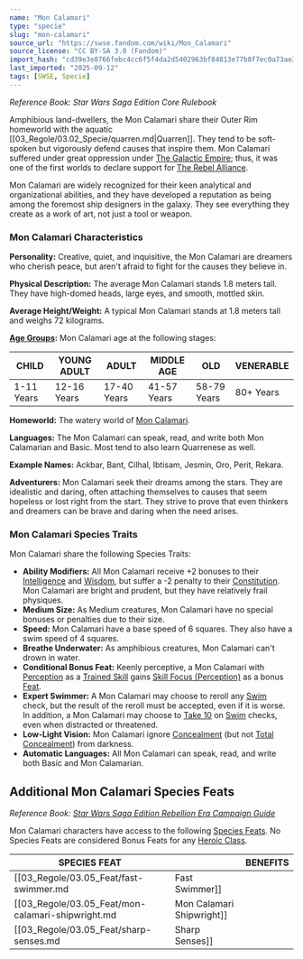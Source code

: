 ```yaml
---
name: "Mon Calamari"
type: "specie"
slug: "mon-calamari"
source_url: "https://swse.fandom.com/wiki/Mon_Calamari"
source_license: "CC BY-SA 3.0 (Fandom)"
import_hash: "cd39e3e8766febc4cc6f5f4da2d5402963bf84813e77b8f7ec0a73ae3adfa134"
last_imported: "2025-09-12"
tags: [SWSE, Specie]
---
```

*Reference Book: Star Wars Saga Edition Core Rulebook*

Amphibious land-dwellers, the Mon Calamari share their Outer Rim homeworld with the aquatic [[03_Regole/03.02_Specie/quarren.md|Quarren]]. They tend to be soft-spoken but vigorously defend causes that inspire them. Mon Calamari suffered under great oppression under [The Galactic Empire](https://swse.fandom.com/wiki/The_Galactic_Empire); thus, it was one of the first worlds to declare support for [The Rebel Alliance](https://swse.fandom.com/wiki/The_Rebel_Alliance).

Mon Calamari are widely recognized for their keen analytical and organizational abilities, and they have developed a reputation as being among the foremost ship designers in the galaxy. They see everything they create as a work of art, not just a tool or weapon.

### Mon Calamari Characteristics
**Personality:** Creative, quiet, and inquisitive, the Mon Calamari are dreamers who cherish peace, but aren't afraid to fight for the causes they believe in.

**Physical Description:** The average Mon Calamari stands 1.8 meters tall. They have high-domed heads, large eyes, and smooth, mottled skin.

**Average Height/Weight:** A typical Mon Calamari stands at 1.8 meters tall and weighs 72 kilograms.

**[Age Groups](https://swse.fandom.com/wiki/Age_Groups):** Mon Calamari age at the following stages:

| CHILD | YOUNG ADULT | ADULT | MIDDLE AGE | OLD | VENERABLE |
| --- | --- | --- | --- | --- | --- |
| 1-11 Years | 12-16 Years | 17-40 Years | 41-57 Years | 58-79 Years | 80+ Years |

**Homeworld:** The watery world of [Mon Calamari](https://swse.fandom.com/wiki/Mon_Calamari_(Planet)).

**Languages:** The Mon Calamari can speak, read, and write both Mon Calamarian and Basic. Most tend to also learn Quarrenese as well.

**Example Names:** Ackbar, Bant, Cilhal, Ibtisam, Jesmin, Oro, Perit, Rekara.

**Adventurers:** Mon Calamari seek their dreams among the stars. They are idealistic and daring, often attaching themselves to causes that seem hopeless or lost right from the start. They strive to prove that even thinkers and dreamers can be brave and daring when the need arises.

### Mon Calamari Species Traits
Mon Calamari share the following Species Traits:
- **Ability Modifiers:** All Mon Calamari receive +2 bonuses to their [Intelligence](https://swse.fandom.com/wiki/Intelligence) and [Wisdom](https://swse.fandom.com/wiki/Wisdom), but suffer a -2 penalty to their [Constitution](https://swse.fandom.com/wiki/Constitution). Mon Calamari are bright and prudent, but they have relatively frail physiques.
- **Medium Size:** As Medium creatures, Mon Calamari have no special bonuses or penalties due to their size.
- **Speed:** Mon Calamari have a base speed of 6 squares. They also have a swim speed of 4 squares.
- **Breathe Underwater:** As amphibious creatures, Mon Calamari can't drown in water.
- **Conditional Bonus Feat:** Keenly perceptive, a Mon Calamari with [Perception](https://swse.fandom.com/wiki/Perception) as a [Trained Skill](https://swse.fandom.com/wiki/Trained_Skill) gains [Skill Focus (Perception)](https://swse.fandom.com/wiki/Skill_Focus_(Perception)) as a bonus [Feat](https://swse.fandom.com/wiki/Feat).
- **Expert Swimmer:** A Mon Calamari may choose to reroll any [Swim](https://swse.fandom.com/wiki/Swim) check, but the result of the reroll must be accepted, even if it is worse. In addition, a Mon Calamari may choose to [Take 10](https://swse.fandom.com/wiki/Take_10) on [Swim](https://swse.fandom.com/wiki/Swim) checks, even when distracted or threatened.
- **Low-Light Vision:** Mon Calamari ignore [Concealment](https://swse.fandom.com/wiki/Concealment) (but not [Total Concealment](https://swse.fandom.com/wiki/Total_Concealment)) from darkness.
- **Automatic Languages:** All Mon Calamari can speak, read, and write both Basic and Mon Calamarian.
## Additional Mon Calamari Species Feats
*Reference Book: [Star Wars Saga Edition Rebellion Era Campaign Guide](https://swse.fandom.com/wiki/Star_Wars_Saga_Edition_Rebellion_Era_Campaign_Guide)*

Mon Calamari characters have access to the following [Species Feats](https://swse.fandom.com/wiki/Species_Feats). No Species Feats are considered Bonus Feats for any [Heroic Class](https://swse.fandom.com/wiki/Heroic_Class).

| SPECIES FEAT |  | BENEFITS |
| --- | --- | --- |
| [[03_Regole/03.05_Feat/fast-swimmer.md|Fast Swimmer]] |  | Gain a bonus to your Swim Speed. |
| [[03_Regole/03.05_Feat/mon-calamari-shipwright.md|Mon Calamari Shipwright]] |  | [Reroute Power](https://swse.fandom.com/wiki/Reroute_Power) more quickly and without the risk of failure. |
| [[03_Regole/03.05_Feat/sharp-senses.md|Sharp Senses]] |  | Increase the die type when adding [Force Points](https://swse.fandom.com/wiki/Force_Points) to a [Perception](https://swse.fandom.com/wiki/Perception) check. |